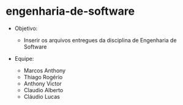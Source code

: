 # engenharia-de-software

- Objetivo:
  - Inserir os arquivos entregues da disciplina de Engenharia de Software

- Equipe:
  - Marcos Anthony
  - Thiago Rogério
  - Anthony Victor
  - Claudio Alberto
  - Cláudio Lucas
